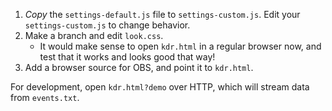 1. *Copy* the `settings-default.js` file to `settings-custom.js`.
   Edit your `settings-custom.js` to change behavior.
2. Make a branch and edit `look.css`.
   * It would make sense to open `kdr.html` in a regular browser now, and
     test that it works and looks good that way!
2. Add a browser source for OBS, and point it to `kdr.html`.

For development, open `kdr.html?demo` over HTTP, which will stream data from `events.txt`.
